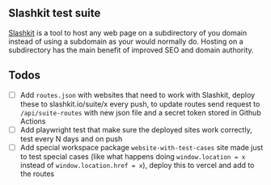 ## Slashkit test suite

[Slashkit](https://slashkit.io) is a tool to host any web page on a subdirectory of you domain instead of using a subdomain as your would normally do.
Hosting on a subdirectory has the main benefit of improved SEO and domain authority.

## Todos

-   [ ] Add `routes.json` with websites that need to work with Slashkit, deploy these to slashkit.io/suite/x every push, to update routes send request to `/api/suite-routes` with new json file and a secret token stored in Github Actions
-   [ ] Add playwright test that make sure the deployed sites work correctly, test every N days and on push
-   [ ] Add special workspace package `website-with-test-cases` site made just to test special cases (like what happens doing `window.location = x` instead of `window.location.href = x`), deploy this to vercel and add to the routes
